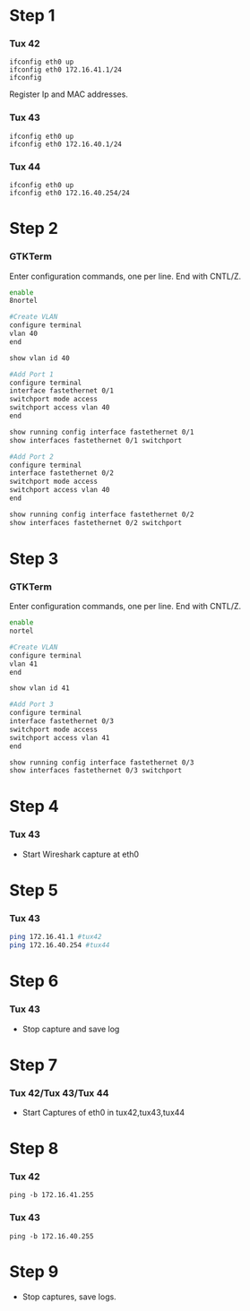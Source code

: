 # Step 1

### Tux 42

```
ifconfig eth0 up
ifconfig eth0 172.16.41.1/24
ifconfig
```
Register Ip and MAC addresses.

### Tux 43
```
ifconfig eth0 up
ifconfig eth0 172.16.40.1/24
```

### Tux 44
```
ifconfig eth0 up
ifconfig eth0 172.16.40.254/24
```

# Step 2

### GTKTerm

Enter configuration commands, one per line. End with CNTL/Z.

```sh
enable
8nortel 

#Create VLAN
configure terminal
vlan 40
end

show vlan id 40

#Add Port 1
configure terminal
interface fastethernet 0/1
switchport mode access
switchport access vlan 40
end

show running config interface fastethernet 0/1
show interfaces fastethernet 0/1 switchport

#Add Port 2
configure terminal
interface fastethernet 0/2
switchport mode access
switchport access vlan 40
end

show running config interface fastethernet 0/2
show interfaces fastethernet 0/2 switchport
```

# Step 3

### GTKTerm

Enter configuration commands, one per line. End with CNTL/Z.

```sh
enable 
nortel

#Create VLAN
configure terminal
vlan 41
end

show vlan id 41

#Add Port 3
configure terminal
interface fastethernet 0/3
switchport mode access
switchport access vlan 41
end

show running config interface fastethernet 0/3
show interfaces fastethernet 0/3 switchport
```

# Step 4

### Tux 43

 - Start Wireshark capture at eth0

# Step 5

### Tux 43
```sh
ping 172.16.41.1 #tux42
ping 172.16.40.254 #tux44
```

# Step 6

### Tux 43

 - Stop capture and save log

# Step 7

### Tux 42/Tux 43/Tux 44
- Start Captures of eth0 in tux42,tux43,tux44


# Step 8

### Tux 42
```
ping -b 172.16.41.255
```
### Tux 43
```
ping -b 172.16.40.255
```

# Step 9 
- Stop captures, save logs.




